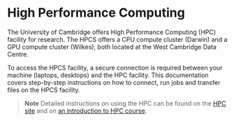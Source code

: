 High Performance Computing
==========================

The University of Cambridge offers High Performance Computing (HPC) facility for research. The HPCS offers a CPU compute cluster (Darwin) and a GPU compute cluster (Wilkes), both located at the West Cambridge Data Centre.

To access the HPCS facility, a secure connection is required between your machine (laptops, desktops) and the HPC facility. This documentation covers step-by-step instructions on how to connect, run jobs and transfer files on the HPCS facility.

> **Note** Detailed instructions on using the HPC can be found on the [HPC site](http://www.hpc.cam.ac.uk/using-clusters/) and on [an introduction to HPC course](http://www.hpc.cam.ac.uk/getting-help/introtohpc-course).
